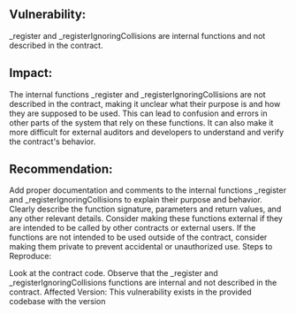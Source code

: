 ## Vulnerability:
_register and _registerIgnoringCollisions are internal functions and not described in the contract.

## Impact:

The internal functions _register and _registerIgnoringCollisions are not described in the contract, making it unclear what their purpose is and how they are supposed to be used.
This can lead to confusion and errors in other parts of the system that rely on these functions.
It can also make it more difficult for external auditors and developers to understand and verify the contract's behavior.

## Recommendation:

Add proper documentation and comments to the internal functions _register and _registerIgnoringCollisions to explain their purpose and behavior.
Clearly describe the function signature, parameters and return values, and any other relevant details.
Consider making these functions external if they are intended to be called by other contracts or external users.
If the functions are not intended to be used outside of the contract, consider making them private to prevent accidental or unauthorized use.
Steps to Reproduce:

Look at the contract code.
Observe that the _register and _registerIgnoringCollisions functions are internal and not described in the contract.
Affected Version:
This vulnerability exists in the provided codebase with the version